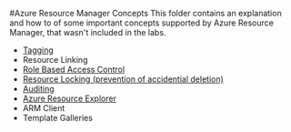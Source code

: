 #Azure Resource Manager Concepts
This folder contains an explanation and how to of some important concepts supported by Azure Resource Manager, that wasn't included in the labs.

- [Tagging](taggin.md) 
- Resource Linking
- [Role Based Access Control](role-based-access-control.md)
- [Resource Locking (prevention of accidential deletion)](resourcelocking.md)
- [Auditing](auditing.md)
- [Azure Resource Explorer](azure-resource-explorer.md)
- ARM Client
- Template Galleries